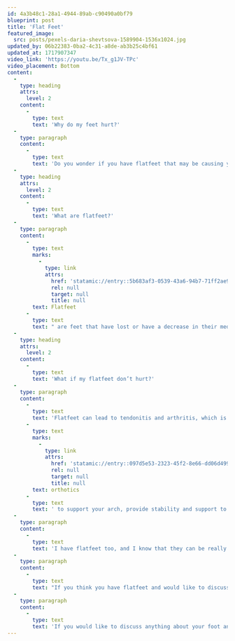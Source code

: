 ```yaml
---
id: 4a3b48c1-28a1-4944-89ab-c90490a0bf79
blueprint: post
title: 'Flat Feet'
featured_image:
  src: posts/pexels-daria-shevtsova-1589904-1536x1024.jpg
updated_by: 06b22383-0ba2-4c31-a8de-ab3b25c4bf61
updated_at: 1717907347
video_link: 'https://youtu.be/Tx_g1JV-TPc'
video_placement: Bottom
content:
  -
    type: heading
    attrs:
      level: 2
    content:
      -
        type: text
        text: 'Why do my feet hurt?'
  -
    type: paragraph
    content:
      -
        type: text
        text: 'Do you wonder if you have flatfeet that may be causing your pain?'
  -
    type: heading
    attrs:
      level: 2
    content:
      -
        type: text
        text: 'What are flatfeet?'
  -
    type: paragraph
    content:
      -
        type: text
        marks:
          -
            type: link
            attrs:
              href: 'statamic://entry::5b683af3-0539-43a6-94b7-71ff2ae93023'
              rel: null
              target: null
              title: null
        text: Flatfeet
      -
        type: text
        text: " are feet that have lost or have a decrease in their medial arch, causing the foot to appear flat like a pancake when standing up. Flatfeet are normal for younger children to have, due to their internally rotated tibia (leg bone). However with time, the tibia will begin to externally rotate and create an arch!\_Flatfeet are driven by the bones in your feet becoming misaligned and are often driven by tight calf muscles, which is why it is important to stretch out your calves!"
  -
    type: heading
    attrs:
      level: 2
    content:
      -
        type: text
        text: 'What if my flatfeet don’t hurt?'
  -
    type: paragraph
    content:
      -
        type: text
        text: 'Flatfeet can lead to tendonitis and arthritis, which is why it is important to get your flatfeet checked out earlier rather than later. Along with stretching, it is important to have '
      -
        type: text
        marks:
          -
            type: link
            attrs:
              href: 'statamic://entry::097d5e53-2323-45f2-8e66-dd06d49948ca'
              rel: null
              target: null
              title: null
        text: orthotics
      -
        type: text
        text: ' to support your arch, provide stability and support to the tendons and ligaments struggling to keep your arch from collapsing. Our offices can provide custom-made orthotics for your flat feet!'
  -
    type: paragraph
    content:
      -
        type: text
        text: 'I have flatfeet too, and I know that they can be really painful and inhibit the activities you want to accomplish, whether it be taking a walk or playing competitive sports. As someone that has dealt with flatfeet for years, I know it is really important to take care of them to minimize my foot and ankle pain.'
  -
    type: paragraph
    content:
      -
        type: text
        text: "If you think you have flatfeet and would like to discuss whether or not you need to do anything for treatment, come and see me today! As your Podiatrist, my number one priority is your foot and ankle health. I’ll do my very best to get you feeling better and back on your feet! Call us today!\_"
  -
    type: paragraph
    content:
      -
        type: text
        text: 'If you would like to discuss anything about your foot and ankle problems, come see me at Serenity {{ business:name }}!'
---
```

